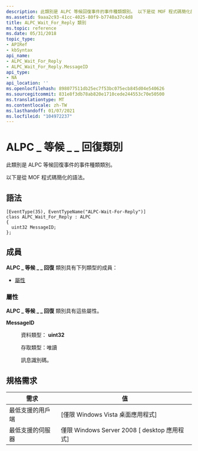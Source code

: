 ```yaml
---
description: 此類別是 ALPC 等候回復事件的事件種類類別。 以下是從 MOF 程式碼簡化的語法。
ms.assetid: 9aaa2c93-41cc-4025-80f9-b7740a37c4d8
title: ALPC_Wait_For_Reply 類別
ms.topic: reference
ms.date: 05/31/2018
topic_type:
- APIRef
- kbSyntax
api_name:
- ALPC_Wait_For_Reply
- ALPC_Wait_For_Reply.MessageID
api_type:
- NA
api_location: ''
ms.openlocfilehash: 898077511db25ec7f53bc075ecb845d04e540626
ms.sourcegitcommit: 831e8f3db78ab820e1710cede244553c70e50500
ms.translationtype: MT
ms.contentlocale: zh-TW
ms.lasthandoff: 01/07/2021
ms.locfileid: "104972237"
---
```

# <a name="alpc_wait_for_reply-class"></a>ALPC \_ 等候 \_ \_ 回復類別

此類別是 ALPC 等候回復事件的事件種類類別。

以下是從 MOF 程式碼簡化的語法。

## <a name="syntax"></a>語法

``` syntax
[EventType(35), EventTypeName("ALPC-Wait-For-Reply")]
class ALPC_Wait_For_Reply : ALPC
{
  uint32 MessageID;
};
```

## <a name="members"></a>成員

**ALPC \_ 等候 \_ \_ 回復** 類別具有下列類型的成員：

-   [屬性](#properties)

### <a name="properties"></a>屬性

**ALPC \_ 等候 \_ \_ 回復** 類別具有這些屬性。

<dl> <dt>

**MessageID**
</dt> <dd> <dl> <dt>

資料類型： **uint32**
</dt> <dt>

存取類型：唯讀
</dt> </dl>

訊息識別碼。

</dd> </dl>

## <a name="requirements"></a>規格需求



| 需求 | 值 |
|-------------------------------------|------------------------------------------------------|
| 最低支援的用戶端<br/> | \[僅限 Windows Vista 桌面應用程式\]<br/>       |
| 最低支援的伺服器<br/> | 僅限 Windows Server 2008 \[ desktop 應用程式\]<br/> |



 

 




